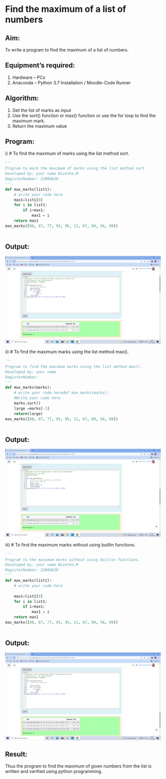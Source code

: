 # Find the maximum of a list of numbers
## Aim:
To write a program to find the maximum of a list of numbers.
## Equipment’s required:
1.	Hardware – PCs
2.	Anaconda – Python 3.7 Installation / Moodle-Code Runner
## Algorithm:
1.	Get the list of marks as input
2.	Use the sort() function or max() function or use the for loop to find the maximum mark.
3.	Return the maximum value
## Program:

i)	# To find the maximum of marks using the list method sort.
```Python
''' 
Program to mark the maximum of marks using the list method sort
Developed by: your name Nivetha.M
RegisterNumber: 21004620
'''
def max_marks(list1):
    # write your code here
    max1=list1[0]
    for i in list1:
        if i>max1:
            max1 = i
    return max1
max_marks([88, 67, 77, 93, 95, 11, 67, 89, 56, 89])



```

## Output:
![GitHub Logo](.//p1.png)

ii)	# To find the maximum marks using the list method max().
```Python
''' 
Program to find the maximum marks using the list method max().
Developed by: your name
RegisterNumber: 
'''
def max_marks(marks):
    # write your code heredef max_marks(marks):
    #Write your code here
    marks.sort()
    large =marks[-1]
    return(large)
max_marks([88, 67, 77, 93, 95, 11, 67, 89, 56, 89])



```
## Output:
![GitHub Logo](.//p2.png)


iii) # To find the maximum marks without using builtin functions.
```Python
''' 
Program to the maximum marks without using builtin functions.
Developed by: your name Nivetha.M
RegisterNumber: 21004620
'''
def max_marks(list1):
    # write your code here
     
    max1=list1[0]
    for i in list1:
        if i>max1:
            max1 = i
    return max1
max_marks([88, 67, 77, 93, 95, 11, 67, 89, 56, 89])



```

## Output:
![GitHub Logo](.//p3.png)

## Result:
Thus the program to find the maximum of given numbers from the list is written and verified using python programming.